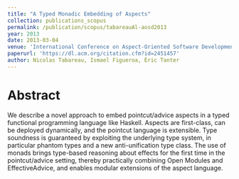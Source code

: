 ```yaml
---
title: "A Typed Monadic Embedding of Aspects"
collection: publications_scopus
permalink: /publication/scopus/tabareauAl-aosd2013
year: 2013
date: 2013-03-04
venue: 'International Conference on Aspect-Oriented Software Development'
paperurl: 'https://dl.acm.org/citation.cfm?id=2451457'
author: Nicolas Tabareau, Ismael Figueroa, Éric Tanter
---
```


# Abstract

We describe a novel approach to embed pointcut/advice aspects in a typed functional programming language like Haskell. Aspects are first-class, can be deployed dynamically, and the pointcut language is extensible. Type soundness is guaranteed by exploiting the underlying type system, in particular phantom types and a new anti-unification type class. The use of monads brings type-based reasoning about effects for the first time in the pointcut/advice setting, thereby practically combining Open Modules and EffectiveAdvice, and enables modular extensions of the aspect language.